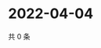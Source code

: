 # 2022-04-04

共 0 条

<!-- BEGIN WEIBO -->
<!-- 最后更新时间 Mon Apr 04 2022 06:12:18 GMT+0800 (China Standard Time) -->

<!-- END WEIBO -->
